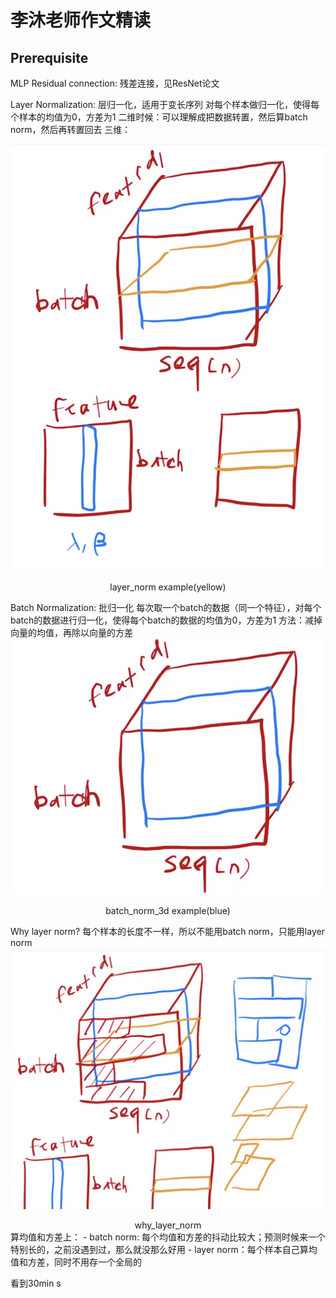 #  李沐老师作文精读

## Prerequisite
MLP
Residual connection: 残差连接，见ResNet论文


Layer Normalization: 层归一化，适用于变长序列 
对每个样本做归一化，使得每个样本的均值为0，方差为1
二维时候：可以理解成把数据转置，然后算batch norm，然后再转置回去
三维：

![layer_norm](../imgs/layer_norm.png)
<center>layer_norm example(yellow)</center>

Batch Normalization: 批归一化
每次取一个batch的数据（同一个特征），对每个batch的数据进行归一化，使得每个batch的数据的均值为0，方差为1
方法：减掉向量的均值，再除以向量的方差
![batch_norm_3d.png](../imgs/batch_norm_3d.png "batch_norm_3d")
<center>batch_norm_3d example(blue)</center>

Why layer norm?
每个样本的长度不一样，所以不能用batch norm，只能用layer norm
![why_layer_norm](../imgs/why_layer_norm.png)
<center>why_layer_norm</center>
算均值和方差上：
- batch norm: 每个均值和方差的抖动比较大；预测时候来一个特别长的，之前没遇到过，那么就没那么好用
- layer norm：每个样本自己算均值和方差，同时不用存一个全局的

看到30min
s